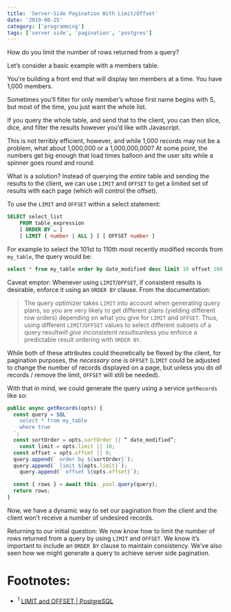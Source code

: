 ```yaml
---
title: 'Server-Side Pagination With Limit/Offset'
date: '2019-08-25'
category: ['programming']
tags: ['server side', 'pagination', 'postgres']
---
```


How do you limit the number of rows returned from a query?

Let’s consider a basic example with a members table.

You’re building a front end that will display ten members at a time. You have 1,000 members.

Sometimes you’ll filter for only member’s whose first name begins with S, but most of the time, you just want the whole list.

If you query the whole table, and send that to the client, you can then slice, dice, and filter the results however you’d like with Javascript. 

This is not terribly efficient, however, and while 1,000 records may not be a problem, what about 1,000,000 or a 1,000,000,000? At some point, the numbers get big enough that load times balloon and the user sits while a spinner goes round and round. 

What is a solution? Instead of querying the _entire_ table and sending the results to the client, we can use `LIMIT` and `OFFSET` to get a limited set of results with each page (which will control the offset). 

To use the `LIMIT` and `OFFSET` within a select statement: 
```sql
SELECT select_list
    FROM table_expression
    [ ORDER BY … ]
    [ LIMIT { number | ALL } ] [ OFFSET number ]
```

For example to select the 101st to 110th most recently modified records from `my_table`, the query would be:
``` sql
select * from my_table order by date_modified desc limit 10 offset 100;
```

Caveat emptor: Whenever using `LIMIT`/`OFFSET`, if consistent results is desirable, enforce it using an `ORDER BY` clause. From the documentation:
> The query optimizer takes `LIMIT` into account when generating query plans, so you are very likely to get different plans (yielding different row orders) depending on what you give for `LIMIT` and `OFFSET`. Thus, using different `LIMIT`/`OFFSET` values to select different subsets of a query result*will give inconsistent results*unless you enforce a predictable result ordering with `ORDER BY`.  

While both of these attributes could theoretically be flexed by the client, for pagination purposes, the _necessary_ one is `OFFSET` (`LIMIT` could be adjusted to change the number of records displayed on a page, but unless you do _all_ records / remove the limit, `OFFSET` will still be needed). 

With that in mind, we could generate the query using a service `getRecords` like so:
``` javascript
public async getRecords(opts) {
  const query = SQL`
    select * from my_table
    where true
  `;
  const sortOrder = opts.sortOrder || “ date_modified”;
	const limit = opts.limit || 10;
  const offset = opts.offset || 0;
  query.append(` order by ${sortOrder}`);
  query.append(` limit ${opts.limit}`);
	query.append(` offset ${opts.offset}`);

  const { rows } = await this._pool.query(query);
  return rows;
}
```

Now, we have a dynamic way to set our pagination from the client and the client won’t receive a number of undesired records.

Returning to our initial question: We now know how to limit the number of rows returned from a query by using `LIMIT` and `OFFSET`. We know it’s important to include an `ORDER BY` clause to maintain consistency. We’ve also seen how we might generate a query to achieve server side pagination. 

# Footnotes:
* <sup>1</sup> [LIMIT and OFFSET | PostgreSQL](https://www.postgresql.org/docs/current/queries-limit.html)

